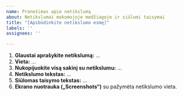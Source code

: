 ```yaml
---
name: Pranešimas apie netikslumą
about: Netikslumai mokomojoje medžiagoje ir siūlomi taisymai
title: "[Apibūdinkite netikslumo esmę]"
labels: ''
assignees: ''

---
```


<!-- 
Temos pavadinime rašykite netikslumo esmę, kuri kitiems skaitytojams padėtų bent iš dalies identifikuoti netikslumą neatsidarius temos, pvz., „Klaida žodyje "kopppiuteris"“ ar „Praleistas žodis "tačiau"“.
 -->

1. **Glaustai aprašykite netikslumą:** ...
2. **Vieta:**<!-- (skyriaus pavadinimas ir/arba nuoroda) --> ...
3. **Nukopijuokite visą sakinį su netikslumu:**<!-- Šito reikia greitai paieškai dokumente-->
...
4. **Netikslumo tekstas:** ...
5. **Siūlomas taisymo tekstas:** ...
6. **Ekrano nuotrauka („Screenshots“)** su pažymėta netikslumo vieta.
